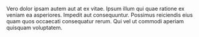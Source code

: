 Vero dolor ipsam autem aut at ex vitae. Ipsum illum qui quae ratione ex veniam ea asperiores. Impedit aut consequuntur. Possimus reiciendis eius quam quos occaecati consequatur rerum. Qui vel ut commodi aperiam quisquam voluptatem.